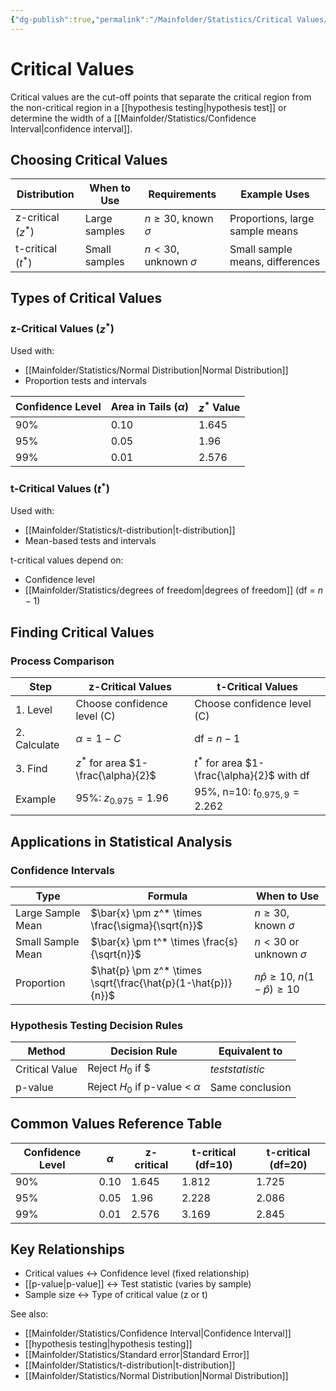 ```yaml
---
{"dg-publish":true,"permalink":"/Mainfolder/Statistics/Critical Values/"}
---
```


# Critical Values

Critical values are the cut-off points that separate the critical region from the non-critical region in a [[hypothesis testing\|hypothesis test]] or determine the width of a [[Mainfolder/Statistics/Confidence Interval\|confidence interval]].

## Choosing Critical Values

| Distribution | When to Use | Requirements | Example Uses |
|-------------|-------------|--------------|--------------|
| z-critical ($z^*$) | Large samples | $n \geq 30$, known $\sigma$ | Proportions, large sample means |
| t-critical ($t^*$) | Small samples | $n < 30$, unknown $\sigma$ | Small sample means, differences |

## Types of Critical Values

### z-Critical Values ($z^*$)
Used with:
- [[Mainfolder/Statistics/Normal Distribution\|Normal Distribution]]
- Proportion tests and intervals

| Confidence Level | Area in Tails ($\alpha$) | $z^*$ Value |
|-----------------|-------------------------|-------------|
| 90% | 0.10 | 1.645 |
| 95% | 0.05 | 1.96 |
| 99% | 0.01 | 2.576 |

### t-Critical Values ($t^*$)
Used with:
- [[Mainfolder/Statistics/t-distribution\|t-distribution]]
- Mean-based tests and intervals

t-critical values depend on:
- Confidence level
- [[Mainfolder/Statistics/degrees of freedom\|degrees of freedom]] (df = $n-1$)

## Finding Critical Values

### Process Comparison

| Step | z-Critical Values | t-Critical Values |
|------|------------------|-------------------|
| 1. Level | Choose confidence level (C) | Choose confidence level (C) |
| 2. Calculate | $\alpha = 1 - C$ | df = $n-1$ |
| 3. Find | $z^*$ for area $1-\frac{\alpha}{2}$ | $t^*$ for area $1-\frac{\alpha}{2}$ with df |
| Example | 95%: $z_{0.975} = 1.96$ | 95%, n=10: $t_{0.975,9} = 2.262$ |

## Applications in Statistical Analysis

### Confidence Intervals

| Type | Formula | When to Use |
|------|---------|-------------|
| Large Sample Mean | $\bar{x} \pm z^* \times \frac{\sigma}{\sqrt{n}}$ | $n \geq 30$, known $\sigma$ |
| Small Sample Mean | $\bar{x} \pm t^* \times \frac{s}{\sqrt{n}}$ | $n < 30$ or unknown $\sigma$ |
| Proportion | $\hat{p} \pm z^* \times \sqrt{\frac{\hat{p}(1-\hat{p})}{n}}$ | $n\hat{p} \geq 10$, $n(1-\hat{p}) \geq 10$ |

### Hypothesis Testing Decision Rules

| Method | Decision Rule | Equivalent to |
|--------|---------------|---------------|
| Critical Value | Reject $H_0$ if $|$test statistic$| > $ critical value | Two-tailed test |
| p-value | Reject $H_0$ if p-value < $\alpha$ | Same conclusion |

## Common Values Reference Table

| Confidence Level | $\alpha$ | z-critical | t-critical (df=10) | t-critical (df=20) |
|-----------------|----------|-------------|-------------------|-------------------|
| 90% | 0.10 | 1.645 | 1.812 | 1.725 |
| 95% | 0.05 | 1.96 | 2.228 | 2.086 |
| 99% | 0.01 | 2.576 | 3.169 | 2.845 |

## Key Relationships
- Critical values ↔ Confidence level (fixed relationship)
- [[p-value\|p-value]] ↔ Test statistic (varies by sample)
- Sample size ↔ Type of critical value (z or t)

See also:
- [[Mainfolder/Statistics/Confidence Interval\|Confidence Interval]]
- [[hypothesis testing\|hypothesis testing]]
- [[Mainfolder/Statistics/Standard error\|Standard Error]]
- [[Mainfolder/Statistics/t-distribution\|t-distribution]]
- [[Mainfolder/Statistics/Normal Distribution\|Normal Distribution]] 